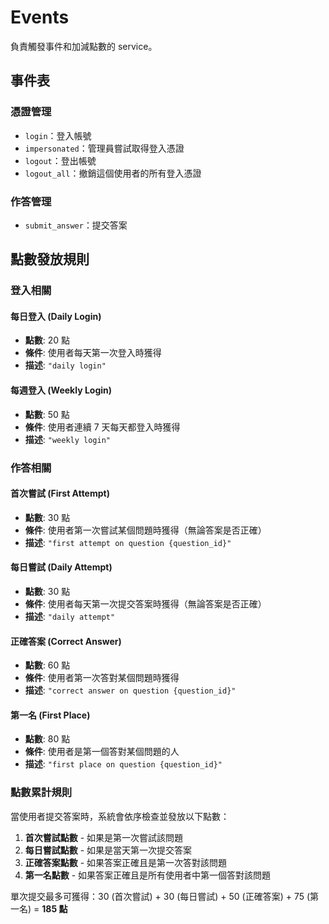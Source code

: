 # Events

負責觸發事件和加減點數的 service。

## 事件表

### 憑證管理

- `login`：登入帳號
- `impersonated`：管理員嘗試取得登入憑證
- `logout`：登出帳號
- `logout_all`：撤銷這個使用者的所有登入憑證

### 作答管理

- `submit_answer`：提交答案

## 點數發放規則

### 登入相關

#### 每日登入 (Daily Login)

- **點數**: 20 點
- **條件**: 使用者每天第一次登入時獲得
- **描述**: `"daily login"`

#### 每週登入 (Weekly Login)

- **點數**: 50 點
- **條件**: 使用者連續 7 天每天都登入時獲得
- **描述**: `"weekly login"`

### 作答相關

#### 首次嘗試 (First Attempt)

- **點數**: 30 點
- **條件**: 使用者第一次嘗試某個問題時獲得（無論答案是否正確）
- **描述**: `"first attempt on question {question_id}"`

#### 每日嘗試 (Daily Attempt)

- **點數**: 30 點
- **條件**: 使用者每天第一次提交答案時獲得（無論答案是否正確）
- **描述**: `"daily attempt"`

#### 正確答案 (Correct Answer)

- **點數**: 60 點
- **條件**: 使用者第一次答對某個問題時獲得
- **描述**: `"correct answer on question {question_id}"`

#### 第一名 (First Place)

- **點數**: 80 點
- **條件**: 使用者是第一個答對某個問題的人
- **描述**: `"first place on question {question_id}"`

### 點數累計規則

當使用者提交答案時，系統會依序檢查並發放以下點數：

1. **首次嘗試點數** - 如果是第一次嘗試該問題
2. **每日嘗試點數** - 如果是當天第一次提交答案
3. **正確答案點數** - 如果答案正確且是第一次答對該問題
4. **第一名點數** - 如果答案正確且是所有使用者中第一個答對該問題

單次提交最多可獲得：30 (首次嘗試) + 30 (每日嘗試) + 50 (正確答案) + 75 (第一名) = **185 點**
